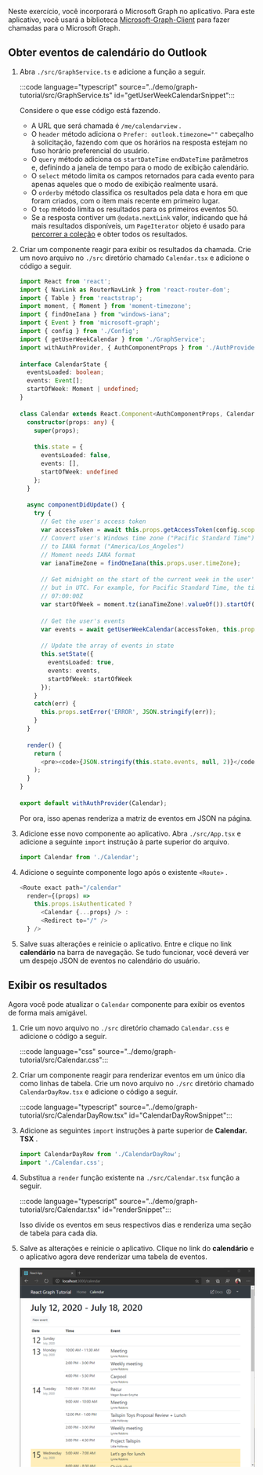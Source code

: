 <!-- markdownlint-disable MD002 MD041 -->

Neste exercício, você incorporará o Microsoft Graph no aplicativo. Para este aplicativo, você usará a biblioteca [Microsoft-Graph-Client](https://github.com/microsoftgraph/msgraph-sdk-javascript) para fazer chamadas para o Microsoft Graph.

## <a name="get-calendar-events-from-outlook"></a>Obter eventos de calendário do Outlook

1. Abra `./src/GraphService.ts` e adicione a função a seguir.

    :::code language="typescript" source="../demo/graph-tutorial/src/GraphService.ts" id="getUserWeekCalendarSnippet":::

    Considere o que esse código está fazendo.

    - A URL que será chamada é `/me/calendarview` .
    - O `header` método adiciona o `Prefer: outlook.timezone=""` cabeçalho à solicitação, fazendo com que os horários na resposta estejam no fuso horário preferencial do usuário.
    - O `query` método adiciona os `startDateTime` `endDateTime` parâmetros e, definindo a janela de tempo para o modo de exibição calendário.
    - O `select` método limita os campos retornados para cada evento para apenas aqueles que o modo de exibição realmente usará.
    - O `orderby` método classifica os resultados pela data e hora em que foram criados, com o item mais recente em primeiro lugar.
    - O `top` método limita os resultados para os primeiros eventos 50.
    - Se a resposta contiver um `@odata.nextLink` valor, indicando que há mais resultados disponíveis, um `PageIterator` objeto é usado para [percorrer a coleção](https://docs.microsoft.com/graph/sdks/paging?tabs=typeScript) e obter todos os resultados.

1. Criar um componente reagir para exibir os resultados da chamada. Crie um novo arquivo no `./src` diretório chamado `Calendar.tsx` e adicione o código a seguir.

    ```typescript
    import React from 'react';
    import { NavLink as RouterNavLink } from 'react-router-dom';
    import { Table } from 'reactstrap';
    import moment, { Moment } from 'moment-timezone';
    import { findOneIana } from "windows-iana";
    import { Event } from 'microsoft-graph';
    import { config } from './Config';
    import { getUserWeekCalendar } from './GraphService';
    import withAuthProvider, { AuthComponentProps } from './AuthProvider';

    interface CalendarState {
      eventsLoaded: boolean;
      events: Event[];
      startOfWeek: Moment | undefined;
    }

    class Calendar extends React.Component<AuthComponentProps, CalendarState> {
      constructor(props: any) {
        super(props);

        this.state = {
          eventsLoaded: false,
          events: [],
          startOfWeek: undefined
        };
      }

      async componentDidUpdate() {
        try {
          // Get the user's access token
          var accessToken = await this.props.getAccessToken(config.scopes);
          // Convert user's Windows time zone ("Pacific Standard Time")
          // to IANA format ("America/Los_Angeles")
          // Moment needs IANA format
          var ianaTimeZone = findOneIana(this.props.user.timeZone);

          // Get midnight on the start of the current week in the user's timezone,
          // but in UTC. For example, for Pacific Standard Time, the time value would be
          // 07:00:00Z
          var startOfWeek = moment.tz(ianaTimeZone!.valueOf()).startOf('week').utc();

          // Get the user's events
          var events = await getUserWeekCalendar(accessToken, this.props.user.timeZone, startOfWeek);

          // Update the array of events in state
          this.setState({
            eventsLoaded: true,
            events: events,
            startOfWeek: startOfWeek
          });
        }
        catch(err) {
          this.props.setError('ERROR', JSON.stringify(err));
        }
      }

      render() {
        return (
          <pre><code>{JSON.stringify(this.state.events, null, 2)}</code></pre>
        );
      }
    }

    export default withAuthProvider(Calendar);
    ```

    Por ora, isso apenas renderiza a matriz de eventos em JSON na página.

1. Adicione esse novo componente ao aplicativo. Abra `./src/App.tsx` e adicione a seguinte `import` instrução à parte superior do arquivo.

    ```typescript
    import Calendar from './Calendar';
    ```

1. Adicione o seguinte componente logo após o existente `<Route>` .

    ```typescript
    <Route exact path="/calendar"
      render={(props) =>
        this.props.isAuthenticated ?
          <Calendar {...props} /> :
          <Redirect to="/" />
      } />
    ```

1. Salve suas alterações e reinicie o aplicativo. Entre e clique no link **calendário** na barra de navegação. Se tudo funcionar, você deverá ver um despejo JSON de eventos no calendário do usuário.

## <a name="display-the-results"></a>Exibir os resultados

Agora você pode atualizar o `Calendar` componente para exibir os eventos de forma mais amigável.

1. Crie um novo arquivo no `./src` diretório chamado `Calendar.css` e adicione o código a seguir.

    :::code language="css" source="../demo/graph-tutorial/src/Calendar.css":::

1. Criar um componente reagir para renderizar eventos em um único dia como linhas de tabela. Crie um novo arquivo no `./src` diretório chamado `CalendarDayRow.tsx` e adicione o código a seguir.

    :::code language="typescript" source="../demo/graph-tutorial/src/CalendarDayRow.tsx" id="CalendarDayRowSnippet":::

1. Adicione as seguintes `import` instruções à parte superior de **Calendar. TSX** .

    ```typescript
    import CalendarDayRow from './CalendarDayRow';
    import './Calendar.css';
    ```

1. Substitua a `render` função existente na `./src/Calendar.tsx` função a seguir.

    :::code language="typescript" source="../demo/graph-tutorial/src/Calendar.tsx" id="renderSnippet":::

    Isso divide os eventos em seus respectivos dias e renderiza uma seção de tabela para cada dia.

1. Salve as alterações e reinicie o aplicativo. Clique no link do **calendário** e o aplicativo agora deve renderizar uma tabela de eventos.

    ![Uma captura de tela da tabela de eventos](./images/add-msgraph-01.png)
